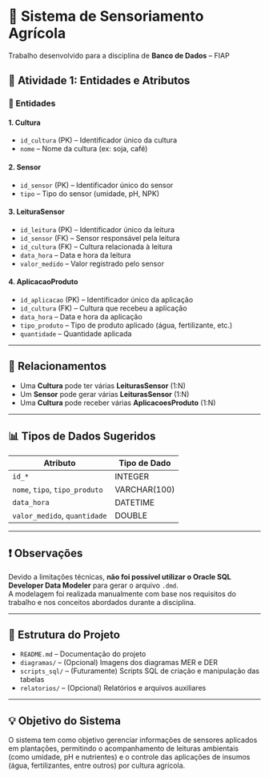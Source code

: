 # 🌱 Sistema de Sensoriamento Agrícola  
Trabalho desenvolvido para a disciplina de **Banco de Dados** – FIAP

## 📌 Atividade 1: Entidades e Atributos

### 🧾 Entidades

#### 1. Cultura
- `id_cultura` (PK) – Identificador único da cultura  
- `nome` – Nome da cultura (ex: soja, café)

#### 2. Sensor
- `id_sensor` (PK) – Identificador único do sensor  
- `tipo` – Tipo do sensor (umidade, pH, NPK)

#### 3. LeituraSensor
- `id_leitura` (PK) – Identificador único da leitura  
- `id_sensor` (FK) – Sensor responsável pela leitura  
- `id_cultura` (FK) – Cultura relacionada à leitura  
- `data_hora` – Data e hora da leitura  
- `valor_medido` – Valor registrado pelo sensor

#### 4. AplicacaoProduto
- `id_aplicacao` (PK) – Identificador único da aplicação  
- `id_cultura` (FK) – Cultura que recebeu a aplicação  
- `data_hora` – Data e hora da aplicação  
- `tipo_produto` – Tipo de produto aplicado (água, fertilizante, etc.)  
- `quantidade` – Quantidade aplicada

---

## 🔗 Relacionamentos

- Uma **Cultura** pode ter várias **LeiturasSensor** (1:N)  
- Um **Sensor** pode gerar várias **LeiturasSensor** (1:N)  
- Uma **Cultura** pode receber várias **AplicacoesProduto** (1:N)

---

## 📊 Tipos de Dados Sugeridos

| Atributo                         | Tipo de Dado       |
|----------------------------------|--------------------|
| `id_*`                           | INTEGER            |
| `nome`, `tipo`, `tipo_produto`  | VARCHAR(100)       |
| `data_hora`                      | DATETIME           |
| `valor_medido`, `quantidade`     | DOUBLE             |

---

## ❗ Observações

Devido a limitações técnicas, **não foi possível utilizar o Oracle SQL Developer Data Modeler** para gerar o arquivo `.dmd`.  
A modelagem foi realizada manualmente com base nos requisitos do trabalho e nos conceitos abordados durante a disciplina.

---

## 📁 Estrutura do Projeto

- `README.md` – Documentação do projeto  
- `diagramas/` – (Opcional) Imagens dos diagramas MER e DER  
- `scripts_sql/` – (Futuramente) Scripts SQL de criação e manipulação das tabelas  
- `relatorios/` – (Opcional) Relatórios e arquivos auxiliares

---

## 💡 Objetivo do Sistema

O sistema tem como objetivo gerenciar informações de sensores aplicados em plantações, permitindo o acompanhamento de leituras ambientais (como umidade, pH e nutrientes) e o controle das aplicações de insumos (água, fertilizantes, entre outros) por cultura agrícola.



